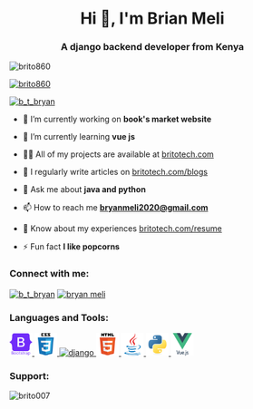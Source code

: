 <h1 align="center">Hi 👋, I'm Brian Meli</h1>
<h3 align="center">A django backend developer from Kenya</h3>

<p align="left"> <img src="https://komarev.com/ghpvc/?username=brito860&label=Profile%20views&color=0e75b6&style=flat" alt="brito860" /> </p>

<p align="left"> <a href="https://github.com/ryo-ma/github-profile-trophy"><img src="https://github-profile-trophy.vercel.app/?username=brito860" alt="brito860" /></a> </p>

<p align="left"> <a href="https://twitter.com/b_t_bryan" target="blank"><img src="https://img.shields.io/twitter/follow/b_t_bryan?logo=twitter&style=for-the-badge" alt="b_t_bryan" /></a> </p>

- 🔭 I’m currently working on **book's market website**

- 🌱 I’m currently learning **vue js**

- 👨‍💻 All of my projects are available at [britotech.com](britotech.com)

- 📝 I regularly write articles on [britotech.com/blogs](britotech.com/blogs)

- 💬 Ask me about **java and python**

- 📫 How to reach me **bryanmeli2020@gmail.com**

- 📄 Know about my experiences [britotech.com/resume](britotech.com/resume)

- ⚡ Fun fact **I like popcorns**

<h3 align="left">Connect with me:</h3>
<p align="left">
<a href="https://twitter.com/b_t_bryan" target="blank"><img align="center" src="https://raw.githubusercontent.com/rahuldkjain/github-profile-readme-generator/master/src/images/icons/Social/twitter.svg" alt="b_t_bryan" height="30" width="40" /></a>
<a href="https://fb.com/bryan meli" target="blank"><img align="center" src="https://raw.githubusercontent.com/rahuldkjain/github-profile-readme-generator/master/src/images/icons/Social/facebook.svg" alt="bryan meli" height="30" width="40" /></a>
</p>

<h3 align="left">Languages and Tools:</h3>
<p align="left"> <a href="https://getbootstrap.com" target="_blank" rel="noreferrer"> <img src="https://raw.githubusercontent.com/devicons/devicon/master/icons/bootstrap/bootstrap-plain-wordmark.svg" alt="bootstrap" width="40" height="40"/> </a> <a href="https://www.w3schools.com/css/" target="_blank" rel="noreferrer"> <img src="https://raw.githubusercontent.com/devicons/devicon/master/icons/css3/css3-original-wordmark.svg" alt="css3" width="40" height="40"/> </a> <a href="https://www.djangoproject.com/" target="_blank" rel="noreferrer"> <img src="https://cdn.worldvectorlogo.com/logos/django.svg" alt="django" width="40" height="40"/> </a> <a href="https://www.w3.org/html/" target="_blank" rel="noreferrer"> <img src="https://raw.githubusercontent.com/devicons/devicon/master/icons/html5/html5-original-wordmark.svg" alt="html5" width="40" height="40"/> </a> <a href="https://www.java.com" target="_blank" rel="noreferrer"> <img src="https://raw.githubusercontent.com/devicons/devicon/master/icons/java/java-original.svg" alt="java" width="40" height="40"/> </a> <a href="https://www.python.org" target="_blank" rel="noreferrer"> <img src="https://raw.githubusercontent.com/devicons/devicon/master/icons/python/python-original.svg" alt="python" width="40" height="40"/> </a> <a href="https://vuejs.org/" target="_blank" rel="noreferrer"> <img src="https://raw.githubusercontent.com/devicons/devicon/master/icons/vuejs/vuejs-original-wordmark.svg" alt="vuejs" width="40" height="40"/> </a> </p>

<h3 align="left">Support:</h3>
<p><a href="https://www.buymeacoffee.com/brito007"> <img align="left" src="https://cdn.buymeacoffee.com/buttons/v2/default-yellow.png" height="50" width="210" alt="brito007" /></a></p><br><br>



